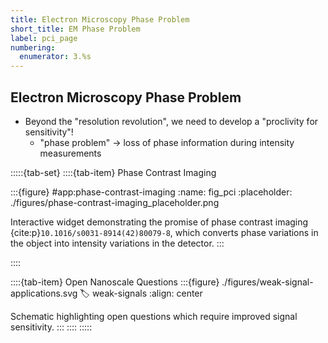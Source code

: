 ```yaml
---
title: Electron Microscopy Phase Problem
short_title: EM Phase Problem
label: pci_page
numbering:
  enumerator: 3.%s
---
```


## Electron Microscopy Phase Problem

- Beyond the "resolution revolution", we need to develop a "proclivity for sensitivity"!
  - "phase problem" &rarr; loss of phase information during intensity measurements

:::::{tab-set}
::::{tab-item} Phase Contrast Imaging

:::{figure} #app:phase-contrast-imaging
:name: fig_pci
:placeholder: ./figures/phase-contrast-imaging_placeholder.png

Interactive widget demonstrating the promise of phase contrast imaging {cite:p}`10.1016/s0031-8914(42)80079-8`, which converts phase variations in the object into intensity variations in the detector.
:::

::::

::::{tab-item} Open Nanoscale Questions
:::{figure} ./figures/weak-signal-applications.svg
:label: weak-signals
:align: center

Schematic highlighting open questions which require improved signal sensitivity.
:::
::::
:::::
